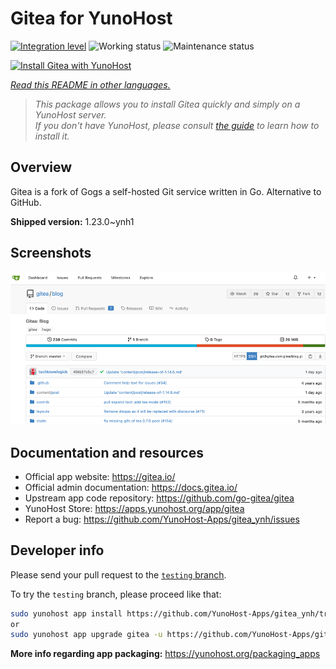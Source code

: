 <!--
N.B.: This README was automatically generated by <https://github.com/YunoHost/apps/tree/master/tools/readme_generator>
It shall NOT be edited by hand.
-->

# Gitea for YunoHost

[![Integration level](https://apps.yunohost.org/badge/integration/gitea)](https://ci-apps.yunohost.org/ci/apps/gitea/)
![Working status](https://apps.yunohost.org/badge/state/gitea)
![Maintenance status](https://apps.yunohost.org/badge/maintained/gitea)

[![Install Gitea with YunoHost](https://install-app.yunohost.org/install-with-yunohost.svg)](https://install-app.yunohost.org/?app=gitea)

*[Read this README in other languages.](./ALL_README.md)*

> *This package allows you to install Gitea quickly and simply on a YunoHost server.*  
> *If you don't have YunoHost, please consult [the guide](https://yunohost.org/install) to learn how to install it.*

## Overview

Gitea is a fork of Gogs a self-hosted Git service written in Go. Alternative to GitHub.


**Shipped version:** 1.23.0~ynh1

## Screenshots

![Screenshot of Gitea](./doc/screenshots/screenshot.png)

## Documentation and resources

- Official app website: <https://gitea.io/>
- Official admin documentation: <https://docs.gitea.io/>
- Upstream app code repository: <https://github.com/go-gitea/gitea>
- YunoHost Store: <https://apps.yunohost.org/app/gitea>
- Report a bug: <https://github.com/YunoHost-Apps/gitea_ynh/issues>

## Developer info

Please send your pull request to the [`testing` branch](https://github.com/YunoHost-Apps/gitea_ynh/tree/testing).

To try the `testing` branch, please proceed like that:

```bash
sudo yunohost app install https://github.com/YunoHost-Apps/gitea_ynh/tree/testing --debug
or
sudo yunohost app upgrade gitea -u https://github.com/YunoHost-Apps/gitea_ynh/tree/testing --debug
```

**More info regarding app packaging:** <https://yunohost.org/packaging_apps>
